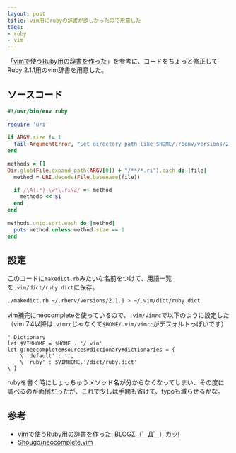 ```yaml
---
layout: post
title: vim用にrubyの辞書が欲しかったので用意した
tags:
- ruby
- vim
---
```

「[vimで使うRuby用の辞書を作った](http://masterka.seesaa.net/article/385955044.html)」を参考に、コードをちょっと修正してRuby 2.1.1用のvim辞書を用意した。

## ソースコード

```rb
#!/usr/bin/env ruby
 
require 'uri'
 
if ARGV.size != 1
  fail ArgumentError, "Set directory path like $HOME/.rbenv/versions/2.1.1/"
end
 
methods = []
Dir.glob(File.expand_path(ARGV[0]) + "/**/*.ri").each do |file|
  method = URI.decode(File.basename(file))
 
  if /\A(.*)-\w*\.ri\Z/ =~ method
    methods << $1
  end
end
 
methods.uniq.sort.each do |method|
  puts method unless method.size == 1
end
```

## 設定

このコードに`makedict.rb`みたいな名前をつけて、用語一覧を`.vim/dict/ruby.dict`に保存。

```sh
./makedict.rb ~/.rbenv/versions/2.1.1 > ~/.vim/dict/ruby.dict
```


vim補完にneocompleteを使っているので、`.vim/vimrc`で以下のように設定した（vim 7.4以降は`.vimrc`じゃなくて`$HOME/.vim/vimrc`がデフォルトっぽいです）

```vim
" Dictionary
let $VIMHOME = $HOME . '/.vim'
let g:neocomplete#sources#dictionary#dictionaries = {
    \ 'default' : '',
    \ 'ruby' : $VIMHOME.'/dict/ruby.dict'
\ }
```

rubyを書く時にしょっちゅうメソッド名が分からなくなってしまい、その度に調べるのが面倒だったが、これで少しは手間も省けて、typoも減らせるかな。

## 参考

 * [vimで使うRuby用の辞書を作った: BLOGΣ（゜Д゜）カッ!](http://masterka.seesaa.net/article/385955044.html)
 * [Shougo/neocomplete.vim](https://github.com/Shougo/neocomplete.vim#configuration-examples)
